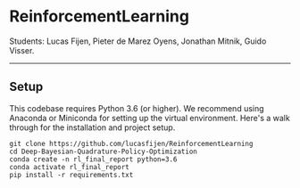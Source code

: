 # ReinforcementLearning
Students: Lucas Fijen, Pieter de Marez Oyens, Jonathan Mitnik, Guido Visser.

---------
## Setup

This codebase requires Python 3.6 (or higher). We recommend using Anaconda or Miniconda for setting up the virtual environment. Here's a walk through for the installation and project setup.

```
git clone https://github.com/lucasfijen/ReinforcementLearning
cd Deep-Bayesian-Quadrature-Policy-Optimization
conda create -n rl_final_report python=3.6
conda activate rl_final_report
pip install -r requirements.txt
```
